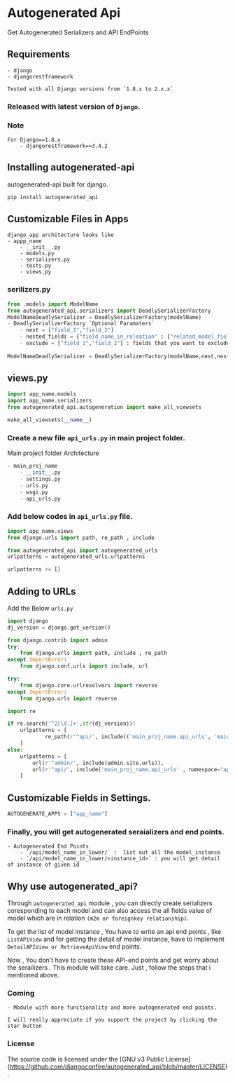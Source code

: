 
# Autogenerated Api

Get Autogenerated Serializers and API EndPoints

## Requirements
```
- django
- djangorestframework
```

```
Tested with all Django versions from `1.8.x to 2.x.x`	
```

### Released with latest version of `Django`.

### Note
```
For Django==1.8.x
	- djangorestframework==3.4.2
```

## Installing autogenerated-api

autogenerated-api built for django.

```bash
pip install autogenerated_api
```

## Customizable Files in Apps

```pyhton
django_app architecture looks like
- appp_name
	- __init__.py
	- models.py
	- serializers.py
	- tests.py
	- views.py
```

### serilizers.py

```python
from .models import ModelName
from autogenerated_api.serializers import DeadlySerializerFactory
ModelNameDeadlySerializer = DeadlySerializerFactory(modelName)
- DeadlySerializerFactory `Optional Paramaters`
	- nest = ["field_1","field_2"] 
	- nested_fields = {"field_name_in_releation" : ["related_model_field_1","related_model_field_2"]}
	- exclude = ["field_1","field_2"] : fields that you want to exclude	
 
ModelNameDeadlySerializer = DeadlySerializerFactory(modelName,nest,nested_fields,exclude)	
```

## views.py

```python
import app_name.models
import app_name.serializers
from autogenerated_api.autogeneration import make_all_viewsets

make_all_viewsets(__name__)
```

### Create a new file `api_urls.py` in main project folder.

Main project folder Architecture
```python
- main_proj_name
	- __init__.py
	- settings.py
	- urls.py
	- wsgi.py
	- api_urls.py
```

### Add below codes in `api_urls.py` file.
```python
import app_name.views
from django.urls import path, re_path , include

from autogenerated_api import autogenerated_urls
urlpatterns = autogenerated_urls.urlpatterns

urlpatterns += []

```

## Adding to URLs

Add the Below `urls.py`

```python
import django
dj_version = django.get_version()

from django.contrib import admin
try:
    from django.urls import path, include , re_path
except ImportError:
    from django.conf.urls import include, url

try: 
    from django.core.urlresolvers import reverse 
except ImportError: 
    from django.urls import reverse

import re

if re.search('^2[\d.]+',str(dj_version)):
    urlpatterns = [
            re_path(r'^api/', include(('main_proj_name.api_urls', 'main_proj_name') , namespace="api")),
    ]
else:
    urlpatterns = [
        url(r'^admin/', include(admin.site.urls)),
        url(r'^api/', include('main_proj_name.api_urls' , namespace="api")),
    ]
```

## Customizable Fields in Settings.

```python
AUTOGENERATE_APPS = ["app_name"]
```

### Finally, you will get autogenerated seraializers and end points.

```
- Autogenerated End Points
	- `/api/model_name_in_lower/` :  list out all the model_instance
	- `/api/model_name_in_lower/<instance_id>` : you will get detail of instance of given id  
```

## Why use autogenerated_api?

Through `autogenerated_api` module , you can directly create serializers coresponding to each model and can also access the all fields value of model which are in relation `(m2m or foreignkey relationship)`.

To get the list of  model instance , You  have to write an api end points , like `ListAPiView` and for getting the detail of model instance, have to implement  `DetailAPIView or RetrieveApiView` end points.

Now , You don't have to create these APi-end points and get worry about the serailizers . This module will take care. Just , follow the steps that i mentioned above. 

### Coming
	- Module with more functionality and more autogenerated end points.
	
``` I will really appreciate if you support the project by clicking the star button ```

### License
The source code is licensed under the [GNU v3 Public License] (https://github.com/djangoconfire/autogenerated_api/blob/master/LICENSE).


